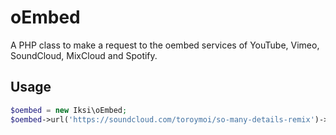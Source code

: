 # oEmbed

A PHP class to make a request to the oembed services of YouTube, Vimeo, SoundCloud, MixCloud and Spotify.

## Usage

```PHP
$oembed = new Iksi\oEmbed;
$oembed->url('https://soundcloud.com/toroymoi/so-many-details-remix')->fetch();
```
